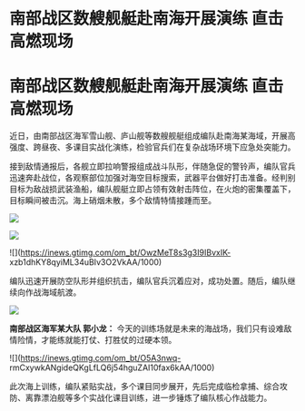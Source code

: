 # 南部战区数艘舰艇赴南海开展演练 直击高燃现场

# 南部战区数艘舰艇赴南海开展演练 直击高燃现场

近日，由南部战区海军雪山舰、庐山舰等数艘舰艇组成编队赴南海某海域，开展高强度、跨昼夜、多课目实战化演练，检验官兵们在复杂战场环境下应急处突能力。

接到敌情通报后，各舰立即拉响警报组成战斗队形，伴随急促的警铃声，编队官兵迅速奔赴战位，各观察部位加强对海空目标搜索，武器平台做好打击准备。经判别目标为敌战损武装渔船，编队舰艇立即占领有效射击阵位，在火炮的密集覆盖下，目标瞬间被击沉。海上硝烟未散，多个敌情特情接踵而至。

![](https://inews.gtimg.com/om_bt/OOhY7fUydHgXLKKXe8Cssbnnr2jHp3khISi3F3GPiYQykAA/1000)

![](https://inews.gtimg.com/om_bt/OHM79A4fKQZEUsb4fMoaIJ7sNN__2vncFIaS0OrvBJi-0AA/1000)

![](https://inews.gtimg.com/om_bt/OwzMeT8s3g3I9IBvxIK-
xzb1dhKY8qyiML34uBIv3O2VkAA/1000)

编队迅速开展防空队形并组织抗击，编队官兵沉着应对，成功处置。随后，编队继续向作战海域航渡。

![](https://inews.gtimg.com/om_bt/OLVI73bQE5RVW8ib4OgrgT0k5HOw05zyL3WPupfEHb7moAA/1000)

**南部战区海军某大队 郭小龙：** 今天的训练场就是未来的海战场，我们只有设难敌情险情，才能练就能打仗、打胜仗的过硬本领。

![](https://inews.gtimg.com/om_bt/O5A3nwq-
rmCxywkANgideQKgLfLQ6j54hguZAI10fax6kAA/1000)

此次海上训练，编队紧贴实战，多个课目同步展开，先后完成临检拿捕、综合攻防、离靠漂泊舰等多个实战化课目训练，进一步锤炼了编队核心作战能力。

